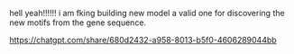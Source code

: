hell yeah!!!!!! i am fking building new model a valid one for discovering the new motifs from the gene sequence.


https://chatgpt.com/share/680d2432-a958-8013-b5f0-4606289044bb
